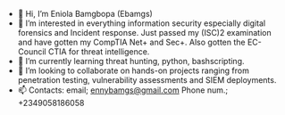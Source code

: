 - 👋 Hi, I’m Eniola Bamgbopa (Ebamgs)
- 👀 I’m interested in everything information security especially digital forensics and Incident response. Just passed my (ISC)2 examination and have gotten my CompTIA Net+ and Sec+. Also gotten the EC-Council CTIA for threat intelligence.
- 🌱 I’m currently learning threat hunting, python, bashscripting.
- 💞️ I’m looking to collaborate on hands-on projects ranging from penetration testing, vulnerability assessments and SIEM deployments.
- 📫 Contacts: email; ennybamgs@gmail.com
          Phone num.; +2349058186058

<!---
Ebamgs/Ebamgs is a ✨ special ✨ repository because its `README.md` (this file) appears on your GitHub profile.
You can click the Preview link to take a look at your changes.
--->
